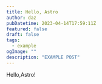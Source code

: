 ```yaml
---
title: Hello, Astro
author: daz
pubDatetime: 2023-04-14T17:59:11Z
featured: false
draft: false
tags:
  - example
ogImage: ""
description: "EXAMPLE POST"
---
```


Hello,Astro!